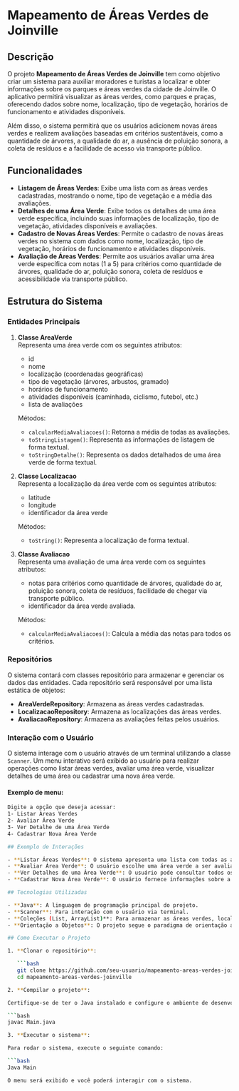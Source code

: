 # Mapeamento de Áreas Verdes de Joinville

## Descrição

O projeto **Mapeamento de Áreas Verdes de Joinville** tem como objetivo criar um sistema para auxiliar moradores e turistas a localizar e obter informações sobre os parques e áreas verdes da cidade de Joinville. O aplicativo permitirá visualizar as áreas verdes, como parques e praças, oferecendo dados sobre nome, localização, tipo de vegetação, horários de funcionamento e atividades disponíveis.

Além disso, o sistema permitirá que os usuários adicionem novas áreas verdes e realizem avaliações baseadas em critérios sustentáveis, como a quantidade de árvores, a qualidade do ar, a ausência de poluição sonora, a coleta de resíduos e a facilidade de acesso via transporte público.

## Funcionalidades

- **Listagem de Áreas Verdes**: Exibe uma lista com as áreas verdes cadastradas, mostrando o nome, tipo de vegetação e a média das avaliações.
- **Detalhes de uma Área Verde**: Exibe todos os detalhes de uma área verde específica, incluindo suas informações de localização, tipo de vegetação, atividades disponíveis e avaliações.
- **Cadastro de Novas Áreas Verdes**: Permite o cadastro de novas áreas verdes no sistema com dados como nome, localização, tipo de vegetação, horários de funcionamento e atividades disponíveis.
- **Avaliação de Áreas Verdes**: Permite aos usuários avaliar uma área verde específica com notas (1 a 5) para critérios como quantidade de árvores, qualidade do ar, poluição sonora, coleta de resíduos e acessibilidade via transporte público.

## Estrutura do Sistema

### Entidades Principais

1. **Classe AreaVerde**  
   Representa uma área verde com os seguintes atributos:
   - id
   - nome
   - localização (coordenadas geográficas)
   - tipo de vegetação (árvores, arbustos, gramado)
   - horários de funcionamento
   - atividades disponíveis (caminhada, ciclismo, futebol, etc.)
   - lista de avaliações

   Métodos:
   - `calcularMediaAvaliacoes()`: Retorna a média de todas as avaliações.
   - `toStringListagem()`: Representa as informações de listagem de forma textual.
   - `toStringDetalhe()`: Representa os dados detalhados de uma área verde de forma textual.

2. **Classe Localizacao**  
   Representa a localização da área verde com os seguintes atributos:
   - latitude
   - longitude
   - identificador da área verde

   Métodos:
   - `toString()`: Representa a localização de forma textual.

3. **Classe Avaliacao**  
   Representa uma avaliação de uma área verde com os seguintes atributos:
   - notas para critérios como quantidade de árvores, qualidade do ar, poluição sonora, coleta de resíduos, facilidade de chegar via transporte público.
   - identificador da área verde avaliada.

   Métodos:
   - `calcularMediaAvaliacoes()`: Calcula a média das notas para todos os critérios.

### Repositórios

O sistema contará com classes repositório para armazenar e gerenciar os dados das entidades. Cada repositório será responsável por uma lista estática de objetos:
- **AreaVerdeRepository**: Armazena as áreas verdes cadastradas.
- **LocalizacaoRepository**: Armazena as localizações das áreas verdes.
- **AvaliacaoRepository**: Armazena as avaliações feitas pelos usuários.

### Interação com o Usuário

O sistema interage com o usuário através de um terminal utilizando a classe `Scanner`. Um menu interativo será exibido ao usuário para realizar operações como listar áreas verdes, avaliar uma área verde, visualizar detalhes de uma área ou cadastrar uma nova área verde.

#### Exemplo de menu:

```bash
Digite a opção que deseja acessar:
1- Listar Áreas Verdes
2- Avaliar Área Verde
3- Ver Detalhe de uma Área Verde
4- Cadastrar Nova Área Verde

## Exemplo de Interações

- **Listar Áreas Verdes**: O sistema apresenta uma lista com todas as áreas verdes cadastradas, mostrando informações como nome, tipo de vegetação e média das avaliações.
- **Avaliar Área Verde**: O usuário escolhe uma área verde a ser avaliada e atribui uma nota para cada critério.
- **Ver Detalhes de uma Área Verde**: O usuário pode consultar todos os detalhes de uma área verde específica.
- **Cadastrar Nova Área Verde**: O usuário fornece informações sobre a nova área verde, que será cadastrada no sistema.

## Tecnologias Utilizadas

- **Java**: A linguagem de programação principal do projeto.
- **Scanner**: Para interação com o usuário via terminal.
- **Coleções (List, ArrayList)**: Para armazenar as áreas verdes, localizações e avaliações.
- **Orientação a Objetos**: O projeto segue o paradigma de orientação a objetos para modelar as entidades e interações.

## Como Executar o Projeto

1. **Clonar o repositório**:

   ```bash
   git clone https://github.com/seu-usuario/mapeamento-areas-verdes-joinville.git
   cd mapeamento-areas-verdes-joinville

2. **Compilar o projeto**:

Certifique-se de ter o Java instalado e configure o ambiente de desenvolvimento. Compile o código com:

```bash
javac Main.java

3. **Executar o sistema**:

Para rodar o sistema, execute o seguinte comando:

```bash
Java Main

O menu será exibido e você poderá interagir com o sistema.
